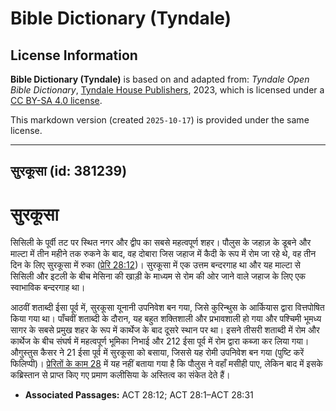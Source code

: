 # Bible Dictionary (Tyndale)

## License Information

**Bible Dictionary (Tyndale)** is based on and adapted from: _Tyndale Open Bible Dictionary_, [Tyndale House Publishers](https://tyndaleopenresources.com/), 2023, which is licensed under a [CC BY-SA 4.0 license](https://creativecommons.org/licenses/by-sa/4.0/legalcode.en).

This markdown version (created `2025-10-17`) is provided under the same license.



--------------------------------

## सुरकूसा (id: 381239)

सुरकूसा
=======

सिसिली के पूर्वी तट पर स्थित नगर और द्वीप का सबसे महत्वपूर्ण शहर। पौलुस के जहाज़ के डूबने और माल्टा में तीन महीने तक रुकने के बाद, वह दोबारा जिस जहाज में कैदी के रूप में रोम जा रहे थे, वह तीन दिन के लिए सुरकूसा में रुका ([प्रेरि 28:12](https://ref.ly/Acts28:12))। सुरकूसा में एक उत्तम बन्दरगाह था और यह माल्टा से सिसिली और इटली के बीच मेसिना की खाड़ी के माध्यम से रोम की ओर जाने वाले जहाज के लिए एक स्वाभाविक बन्दरगाह था।

आठवीं शताब्दी ईसा पूर्व में, सुरकूसा यूनानी उपनिवेश बन गया, जिसे कुरिन्थुस के आर्कियास द्वारा वित्तपोषित किया गया था। पाँचवीं शताब्दी के दौरान, यह बहुत शक्तिशाली और प्रभावशाली हो गया और पश्चिमी भूमध्य सागर के सबसे प्रमुख शहर के रूप में कार्थेज के बाद दूसरे स्थान पर था। इसने तीसरी शताब्दी में रोम और कार्थेज के बीच संघर्ष में महत्वपूर्ण भूमिका निभाई और 212 ईसा पूर्व में रोम द्वारा कब्जा कर लिया गया। औगुस्तुस कैसर ने 21 ईसा पूर्व में सुरकूसा को बसाया, जिससे यह रोमी उपनिवेश बन गया (पुष्टि करें फिलिप्पी)। [प्रेरितों के काम 28](https://ref.ly/Acts28:1-Acts28:31) में यह नहीं बताया गया है कि पौलुस ने वहाँ मसीही पाए, लेकिन बाद में इसके कब्रिस्तान से प्राप्त किए गए प्रमाण कलीसिया के अस्तित्व का संकेत देते हैं।

* **Associated Passages:** ACT 28:12; ACT 28:1–ACT 28:31

